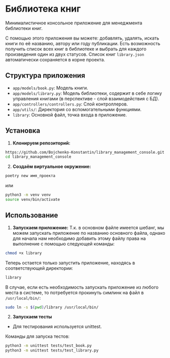 # Библиотека книг

Минималистичное консольное приложение для менеджмента библиотеки книг.

С помощью этого приложения вы можете: добавлять, удалять, искать книги по её названию, автору или году публикации. 
Есть возможность получить список всех книг в библиотеке и выбрать для каждого произведения один из двух статусов. 
Список книг `library.json` автоматически сохраняется в корне проекта.

## Структура приложения

- `app/models/book.py`: Модель книги.
- `app/models/library.py`: Модель библиотеки, содержит в себе логику управления книгами (в перспективе - слой взаимодействия с БД).
- `app/controllers/controllers.py`: Слой контроллеров.
- `app/utils/`: Директория со вспомогательными функциями.
- `library`: Основной файл, точка входа в приложение.

## Установка

1. **Клонируем репозиторий:**

```bash
https://github.com/Bojchenko-Konstantin/library_management_console.git    
cd library_management_console
```

2. **Создаём виртуальное окружение:**
```bash
poetry new имя_проекта
```
или

```bash
python3 -m venv venv
source venv/bin/activate
```

## Использование

1. **Запускаем приложение:**
    Т.к. в основном файле имеется шебанг, мы можем запускать приложение по названию основного файла, однако для начала нам необходимо добавить этому файлу права на выполнение с помощью следующей команды:
```bash
chmod +x library
```
Теперь остается только запустить приложение, находясь в соответствующей директории:

```bash
library
```

В случае, если есть необходимость запускать приложение из любого места в системе, то потребуется прокинуть симлинк на файл в `/usr/local/bin/`:

```bash
sudo ln -s $(pwd)/library /usr/local/bin/
```

2. **Запускаем тесты**
- Для тестирования используется unittest.

Команды для запуска тестов:
```bash
python3 -m unittest tests/test_book.py
python3 -m unittest tests/test_library.py
```
